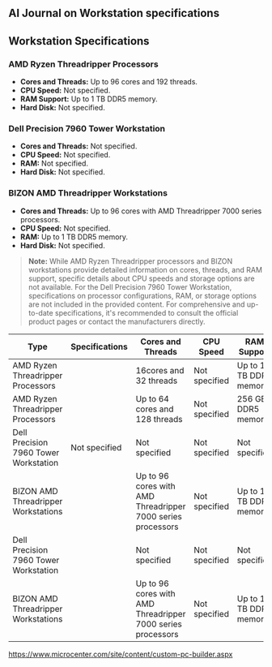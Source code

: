 ## AI Journal on Workstation specifications

## Workstation Specifications

### AMD Ryzen Threadripper Processors

- **Cores and Threads:** Up to 96 cores and 192 threads.
- **CPU Speed:** Not specified.
- **RAM Support:** Up to 1 TB DDR5 memory.
- **Hard Disk:** Not specified.

### Dell Precision 7960 Tower Workstation

- **Cores and Threads:** Not specified.
- **CPU Speed:** Not specified.
- **RAM:** Not specified.
- **Hard Disk:** Not specified.

### BIZON AMD Threadripper Workstations

- **Cores and Threads:** Up to 96 cores with AMD Threadripper 7000 series processors.
- **CPU Speed:** Not specified.
- **RAM:** Up to 1 TB DDR5 memory.
- **Hard Disk:** Not specified.

> **Note:** While AMD Ryzen Threadripper processors and BIZON workstations provide detailed information on cores, threads, and RAM support, specific details about CPU speeds and storage options are not available. For the Dell Precision 7960 Tower Workstation, specifications on processor configurations, RAM, or storage options are not included in the provided content. For comprehensive and up-to-date specifications, it's recommended to consult the official product pages or contact the manufacturers directly.


| Type | Specifications | Cores and Threads | CPU Speed | RAM Support | Hard Disk | Cost | URL |
| --- | --- | --- | --- | --- | --- | --- | --- |
| AMD Ryzen Threadripper Processors | | 16cores and 32 threads | Not specified | Up to 1 TB DDR5 memory | Not specified | 5389 | [AMD Ryzen](https://bizon-tech.com/amd-threadripper-workstation-pc-servers?utm_term=64-core%20computer&utm_campaign=workstations&utm_source=adwords&utm_medium=ppc&hsa_acc=2602547611&hsa_cam=1556162152&hsa_grp=82018998448&hsa_ad=619219694532&hsa_src=g&hsa_tgt=kwd-872495797641&hsa_kw=64-core%20computer&hsa_mt=b&hsa_net=adwords&hsa_ver=3&gad_source=1&gclid=CjwKCAiAw5W-hardware) |
| AMD Ryzen Threadripper Processors |  | Up to 64 cores and 128 threads | Not specified | 256 GB DDR5 memory | Not specified | 14,749 | [AMD Ryzen](https://bizon-tech.com/bizon-x4000.html#3215:47270;3217:47278;3218:29012;3219:46902;3220:59362;3222:29063;3223:29116;3224:29148;5024:53050) |
| Dell Precision 7960 Tower Workstation | Not specified | Not specified | Not specified | Not specified | Not specified | 5389 | [Dell](https://www.dell.com/en-us/shop/cty/pdp/spd/precision-t7960-workstation/xctopt7960us_vp_cc_fy25?tfcid=91049735&&gacd=9684992-1105-5761040-266906002-0&dgc=ST&SA360CID=71700000109798566&gclsrc=aw.ds&gad_source=1&gbraid=0AAAAADllXQeRwmGrtvlV1GI6DxO31PG9P&gclid=CjwKCAiAw5W-BhAhEiwApv4goJXmBIwrLokeVfP10u3FCs4nrHKbEk_aaURx1cegKI7rPPcRrQkl7RoC1OEQAvD_BwE) |
| BIZON AMD Threadripper Workstations |  | Up to 96 cores with AMD Threadripper 7000 series processors | Not specified | Up to 1 TB DDR5 memory | Not specified |
| Dell Precision 7960 Tower Workstation  | | Not specified | Not specified | Not specified | Not specified | Not specified | 5389 | [Dell](https://www.dell.com/en-us/shop/cty/pdp/spd/precision-t7960-workstation/xctopt7960us_vp_cc_fy25?tfcid=91049735&&gacd=9684992-1105-5761040-266906002-0&dgc=ST&SA360CID=71700000109798566&gclsrc=aw.ds&gad_source=1&gbraid=0AAAAADllXQeRwmGrtvlV1GI6DxO31PG9P&gclid=CjwKCAiAw5W-BhAhEiwApv4goJXmBIwrLokeVfP10u3FCs4nrHKbEk_aaURx1cegKI7rPPcRrQkl7RoC1OEQAvD_BwE) |
| BIZON AMD Threadripper Workstations  | | Up to 96 cores with AMD Threadripper 7000 series processors | Not specified | Up to 1 TB DDR5 memory | Not specified |


https://www.microcenter.com/site/content/custom-pc-builder.aspx
